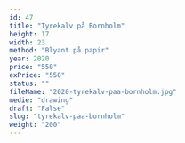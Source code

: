 ```yaml
---
id: 47
title: "Tyrekalv på Bornholm"
height: 17
width: 23
method: "Blyant på papir"
year: 2020
price: "550"
exPrice: "550"
status: ""
fileName: "2020-tyrekalv-paa-bornholm.jpg"
medie: "drawing"
draft: "False"
slug: "tyrekalv-paa-bornholm"
weight: "200"
---
```

